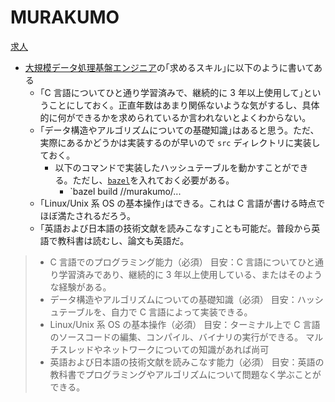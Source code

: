 # MURAKUMO

[求人](https://www.murakumo-tech.jp/recruitment-partnerships/engineer.html)

- [大規模データ処理基盤エンジニア](https://www.murakumo-tech.jp/recruitment-partnerships/engineer-1.html)の｢求めるスキル｣に以下のように書いてある
  - ｢C 言語についてひと通り学習済みで、継続的に 3 年以上使用して｣ということにしておく。正直年数はあまり関係ないような気がするし、具体的に何ができるかを求められているか言われないとよくわからない。
  - ｢データ構造やアルゴリズムについての基礎知識｣はあると思う。ただ、実際にあるかどうかは実装するのが早いので `src` ディレクトリに実装しておく。
    - 以下のコマンドで実装したハッシュテーブルを動かすことができる。ただし、[`bazel`](https://www.bazel.build/)を入れておく必要がある。
      - `bazel build //murakumo/...
  - ｢Linux/Unix 系 OS の基本操作｣はできる。これは C 言語が書ける時点でほぼ満たされるだろう。
  - ｢英語および日本語の技術文献を読みこなす｣ことも可能だ。普段から英語で教科書は読むし、論文も英語だ。

> - C 言語でのプログラミング能力（必須）
>   目安：C 言語についてひと通り学習済みであり、継続的に 3 年以上使用している、またはそのような経験がある。
> - データ構造やアルゴリズムについての基礎知識（必須）
>   目安：ハッシュテーブルを、自力で C 言語によって実装できる。
> - Linux/Unix 系 OS の基本操作（必須）
>   目安：ターミナル上で C 言語のソースコードの編集、コンパイル、バイナリの実行ができる。
>   マルチスレッドやネットワークについての知識があれば尚可
> - 英語および日本語の技術文献を読みこなす能力（必須）
>   目安：英語の教科書でプログラミングやアルゴリズムについて問題なく学ぶことができる。
